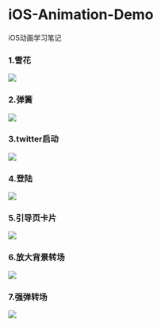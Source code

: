 # iOS-Animation-Demo
iOS动画学习笔记

### 1.雪花
![](https://github.com/lyimin/iOS-Animation-Demo/blob/master/iOS-Animation%E5%AD%A6%E4%B9%A0%E7%AC%94%E8%AE%B0/Resource/1.gif)
### 2.弹簧
![](https://github.com/lyimin/iOS-Animation-Demo/blob/master/iOS-Animation%E5%AD%A6%E4%B9%A0%E7%AC%94%E8%AE%B0/Resource/2.gif)
### 3.twitter启动
![](https://github.com/lyimin/iOS-Animation-Demo/blob/master/iOS-Animation%E5%AD%A6%E4%B9%A0%E7%AC%94%E8%AE%B0/Resource/3.gif)
### 4.登陆
![](https://github.com/lyimin/iOS-Animation-Demo/blob/master/iOS-Animation%E5%AD%A6%E4%B9%A0%E7%AC%94%E8%AE%B0/Resource/4.gif)
### 5.引导页卡片
![](https://github.com/lyimin/iOS-Animation-Demo/blob/master/iOS-Animation%E5%AD%A6%E4%B9%A0%E7%AC%94%E8%AE%B0/Resource/5.gif)
### 6.放大背景转场
![](https://github.com/lyimin/iOS-Animation-Demo/blob/master/iOS-Animation%E5%AD%A6%E4%B9%A0%E7%AC%94%E8%AE%B0/Resource/6.gif)
### 7.强弹转场
![](https://github.com/lyimin/iOS-Animation-Demo/blob/master/iOS-Animation%E5%AD%A6%E4%B9%A0%E7%AC%94%E8%AE%B0/Resource/7.gif)

